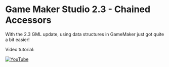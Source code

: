 # Game Maker Studio 2.3 - Chained Accessors

With the 2.3 GML update, using data structures in GameMaker just got quite a bit easier!

Video tutorial:

[![YouTube](https://i.ytimg.com/vi/RFykTP7vWSA/hqdefault.jpg)](https://youtu.be/RFykTP7vWSA)